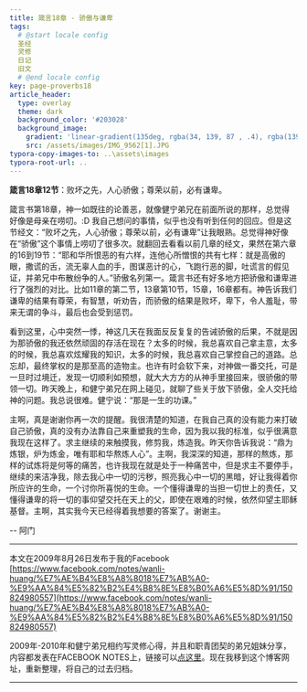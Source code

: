 ```yaml
---
title: 箴言18章 - 骄傲与谦卑
tags: 
  # @start locale config
  圣经
  灵修
  日记
  旧文
  # @end locale config
key: page-proverbs18
article_header:
  type: overlay
  theme: dark
  background_color: '#203028'
  background_image:
    gradient: 'linear-gradient(135deg, rgba(34, 139, 87 , .4), rgba(139, 34, 139, .4))'
    src: /assets/images/IMG_9562[1].JPG
typora-copy-images-to: ..\assets\images
typora-root-url: ..
---
```


**箴言18章12节**：败坏之先，人心骄傲；尊荣以前，必有谦卑。

<!--more-->

箴言书第18章，神一如既往的论善恶，就像健宁弟兄在前面所说的那样，总觉得好像是母亲在唠叨。:D 我自己想问的事情，似乎也没有听到任何的回应。但是这节经文：“败坏之先，人心骄傲；尊荣以前，必有谦卑”让我眼熟。总觉得神好像在“骄傲”这个事情上唠叨了很多次。就翻回去看看以前几章的经文，果然在第六章的16到19节：“耶和华所恨恶的有六样，连他心所憎恨的共有七样：就是高傲的眼，撒谎的舌，流无辜人血的手，图谋恶计的心，飞跑行恶的脚，吐谎言的假见证，并弟兄中布散纷争的人。”骄傲名列第一。箴言书还有好多地方把骄傲和谦卑进行了强烈的对比。比如11章的第二节，13章第10节，15章，16章都有。神告诉我们谦卑的结果有尊荣，有智慧，听劝告，而骄傲的结果是败坏，卑下，令人羞耻，带来无谓的争斗，最后也会受到惩罚。

看到这里，心中突然一悸，神这几天在我面反反复复的告诫骄傲的后果，不就是因为那骄傲的我还依然顽固的存活在现在？太多的时候，我总喜欢自己拿主意，太多的时候，我总喜欢炫耀我的知识，太多的时候，我总喜欢自己掌控自己的道路。总忘却，最终掌权的是那至高的造物主。也许有时会软下来，对神做一番交托，可是一旦时过境迁，发现一切顺利如预想，就大大方方的从神手里接回来，很骄傲的带领一切。昨天晚上，和健宁弟兄在网上碰见，就聊了些关于放下骄傲，全人交托给神的问题。我总说很难。健宁说：“那是一生的功课。”

主啊，真是谢谢你再一次的提醒。我很清楚的知道，在我自己真的没有能力来打破自己骄傲，真的没有办法靠自己来重塑我的生命，因为我以我的标准，似乎很满意我现在这样了。求主继续的来触摸我，修剪我，炼造我。昨天你告诉我说：“鼎为炼银，炉为炼金，唯有耶和华熬炼人心”。主啊，我深深的知道，那样的熬炼，那样的试炼将是何等的痛苦，也许我现在就是处于一种痛苦中，但是求主不要停手，继续的来洁净我，除去我心中一切的污秽，照亮我心中一切的黑暗，好让我得着你所应许的生命，一个讨你所喜悦的生命。一个懂得谦卑的当担一切世上的责任，又懂得谦卑的将一切的事仰望交托在天上的父，即使在艰难的时候，依然仰望主耶稣基督。主啊，其实我今天已经得着我想要的答案了。谢谢主。

-- 阿门

---

本文在2009年8月26日发布于我的Facebook [https://www.facebook.com/notes/wanli-huang/%E7%AE%B4%E8%A8%8018%E7%AB%A0-%E9%AA%84%E5%82%B2%E4%B8%8E%E8%B0%A6%E5%8D%91/150824980557](https://www.facebook.com/notes/wanli-huang/%E7%AE%B4%E8%A8%8018%E7%AB%A0-%E9%AA%84%E5%82%B2%E4%B8%8E%E8%B0%A6%E5%8D%91/150824980557)

2009年-2010年和健宁弟兄相约写灵修心得，并且和职青团契的弟兄姐妹分享，内容都发表在FACEBOOK NOTES上，链接可以[点这里](https://www.facebook.com/wanli.huang/notes)。现在我移到这个博客网址，重新整理，将自己的过去归档。

---



